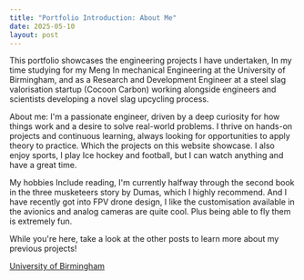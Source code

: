 ```yaml
---
title: "Portfolio Introduction: About Me"
date: 2025-05-10
layout: post
---
```

This portfolio showcases the engineering projects I have undertaken,
In my time studying for my Meng In mechanical Engineering at the University of Birmingham,
and as a Research and Development Engineer at a steel slag valorisation startup (Cocoon Carbon) 
working alongside engineers and scientists developing a novel slag upcycling process. 

About me:
I'm a passionate engineer, driven by a deep curiosity for how things work and a desire to solve real-world problems.
I thrive on hands-on projects and continuous learning, always looking for opportunities to apply theory to practice. 
Which the projects on this website showcase. 
I also enjoy sports, I play Ice hockey and football, but I can watch anything and have a great time.

My hobbies Include reading, I'm currently halfway through the second book in the three musketeers story by Dumas, which I highly recommend. 
And I have recently got into FPV drone design, I like the customisation available in the 
avionics and analog cameras are quite cool. Plus being able to fly them is extremely fun.

While you're here, take a look at the other posts to learn more about my previous projects!


[University of Birmingham](/assets/images/UOB-logo.png)
